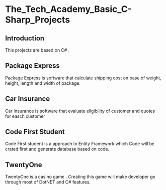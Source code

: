 # The_Tech_Academy_Basic_C-Sharp_Projects

## Introduction

This projects are based on C# .

## Package Express 

Package Express is software that calculate shipping cost on base of weight, height, length and width of package.

## Car Insurance

Car Insurance is software that evaluate eligibility of customer and quotes for easch customer

## Code First Student

Code First student is a approach to Entity Framework which Code will be crated first and generate database based on code.

## TwentyOne

TwentyOne is a casino game . Creating this game will make developer go through most of DotNET and C# features.

